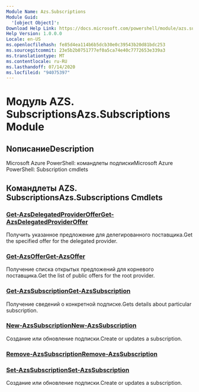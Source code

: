 ```yaml
---
Module Name: Azs.Subscriptions
Module Guid:
  '[object Object]': 
Download Help Link: https://docs.microsoft.com/powershell/module/azs.subscriptions
Help Version: 1.0.0.0
Locale: en-US
ms.openlocfilehash: fe85d4ea114b6b5dcb30e0c39543b20d81bdc253
ms.sourcegitcommit: 23e5b2b0751777ef0a5ca74e40c7772653e339a3
ms.translationtype: MT
ms.contentlocale: ru-RU
ms.lasthandoff: 07/14/2020
ms.locfileid: "94075397"
---
```

# <span data-ttu-id="1b5e4-101">Модуль AZS. Subscriptions</span><span class="sxs-lookup"><span data-stu-id="1b5e4-101">Azs.Subscriptions Module</span></span>
## <span data-ttu-id="1b5e4-102">Nописание</span><span class="sxs-lookup"><span data-stu-id="1b5e4-102">Description</span></span>
<span data-ttu-id="1b5e4-103">Microsoft Azure PowerShell: командлеты подписки</span><span class="sxs-lookup"><span data-stu-id="1b5e4-103">Microsoft Azure PowerShell: Subscription cmdlets</span></span>

## <span data-ttu-id="1b5e4-104">Командлеты AZS. Subscriptions</span><span class="sxs-lookup"><span data-stu-id="1b5e4-104">Azs.Subscriptions Cmdlets</span></span>
### [<span data-ttu-id="1b5e4-105">Get-AzsDelegatedProviderOffer</span><span class="sxs-lookup"><span data-stu-id="1b5e4-105">Get-AzsDelegatedProviderOffer</span></span>](Get-AzsDelegatedProviderOffer.md)
<span data-ttu-id="1b5e4-106">Получить указанное предложение для делегированного поставщика.</span><span class="sxs-lookup"><span data-stu-id="1b5e4-106">Get the specified offer for the delegated provider.</span></span>

### [<span data-ttu-id="1b5e4-107">Get-AzsOffer</span><span class="sxs-lookup"><span data-stu-id="1b5e4-107">Get-AzsOffer</span></span>](Get-AzsOffer.md)
<span data-ttu-id="1b5e4-108">Получение списка открытых предложений для корневого поставщика.</span><span class="sxs-lookup"><span data-stu-id="1b5e4-108">Get the list of public offers for the root provider.</span></span>

### [<span data-ttu-id="1b5e4-109">Get-AzsSubscription</span><span class="sxs-lookup"><span data-stu-id="1b5e4-109">Get-AzsSubscription</span></span>](Get-AzsSubscription.md)
<span data-ttu-id="1b5e4-110">Получение сведений о конкретной подписке.</span><span class="sxs-lookup"><span data-stu-id="1b5e4-110">Gets details about particular subscription.</span></span>

### [<span data-ttu-id="1b5e4-111">New-AzsSubscription</span><span class="sxs-lookup"><span data-stu-id="1b5e4-111">New-AzsSubscription</span></span>](New-AzsSubscription.md)
<span data-ttu-id="1b5e4-112">Создание или обновление подписки.</span><span class="sxs-lookup"><span data-stu-id="1b5e4-112">Create or updates a subscription.</span></span>

### [<span data-ttu-id="1b5e4-113">Remove-AzsSubscription</span><span class="sxs-lookup"><span data-stu-id="1b5e4-113">Remove-AzsSubscription</span></span>](Remove-AzsSubscription.md)


### [<span data-ttu-id="1b5e4-114">Set-AzsSubscription</span><span class="sxs-lookup"><span data-stu-id="1b5e4-114">Set-AzsSubscription</span></span>](Set-AzsSubscription.md)
<span data-ttu-id="1b5e4-115">Создание или обновление подписки.</span><span class="sxs-lookup"><span data-stu-id="1b5e4-115">Create or updates a subscription.</span></span>

